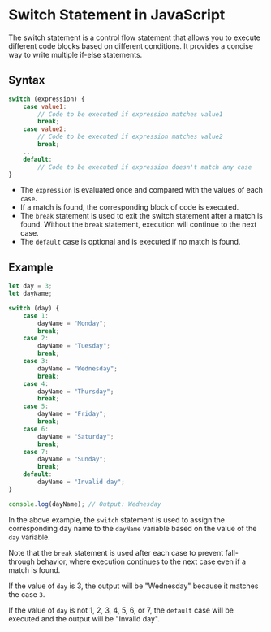 # Switch Statement in JavaScript

The switch statement is a control flow statement that allows you to execute different code blocks based on different conditions. It provides a concise way to write multiple if-else statements.

## Syntax

```javascript
switch (expression) {
    case value1:
        // Code to be executed if expression matches value1
        break;
    case value2:
        // Code to be executed if expression matches value2
        break;
    ...
    default:
        // Code to be executed if expression doesn't match any case
}
```

- The `expression` is evaluated once and compared with the values of each `case`.
- If a match is found, the corresponding block of code is executed.
- The `break` statement is used to exit the switch statement after a match is found. Without the `break` statement, execution will continue to the next case.
- The `default` case is optional and is executed if no match is found.

## Example

```javascript
let day = 3;
let dayName;

switch (day) {
    case 1:
        dayName = "Monday";
        break;
    case 2:
        dayName = "Tuesday";
        break;
    case 3:
        dayName = "Wednesday";
        break;
    case 4:
        dayName = "Thursday";
        break;
    case 5:
        dayName = "Friday";
        break;
    case 6:
        dayName = "Saturday";
        break;
    case 7:
        dayName = "Sunday";
        break;
    default:
        dayName = "Invalid day";
}

console.log(dayName); // Output: Wednesday
```

In the above example, the `switch` statement is used to assign the corresponding day name to the `dayName` variable based on the value of the `day` variable.

Note that the `break` statement is used after each case to prevent fall-through behavior, where execution continues to the next case even if a match is found.

If the value of `day` is 3, the output will be "Wednesday" because it matches the case `3`.

If the value of `day` is not 1, 2, 3, 4, 5, 6, or 7, the `default` case will be executed and the output will be "Invalid day".
